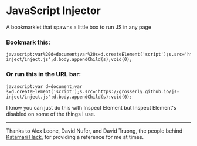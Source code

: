 # JavaScript Injector
A bookmarklet that spawns a little box to run JS in any page

### Bookmark this:

    javascript:var%20d=document;var%20s=d.createElement('script');s.src='https://grosserly.github.io/js-inject/inject.js';d.body.appendChild(s);void(0);
    
### Or run this in the URL bar:

    javascript:var d=document;var s=d.createElement('script');s.src='https://grosserly.github.io/js-inject/inject.js';d.body.appendChild(s);void(0);

I know you can just do this with Inspect Element but Inspect Element's disabled on some of the things I use.

---

Thanks to Alex Leone, David Nufer, and David Truong, the people behind [Katamari Hack](http://kathack.com/), for providing a reference for me at times.
